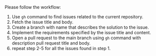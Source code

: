 Please follow the workflow:

1. Use `gh` command to find issues related to the current repository.
2. Fetch the issue title and body.
3. Create a branch with name that describes the solution to the issue.
4. Implement the requirements specified by the issue title and content.
5. Open a pull request to the main branch using `gh` command with description pull request title and body.
6. repeat step 2-5 for all the issues found in step 1.
